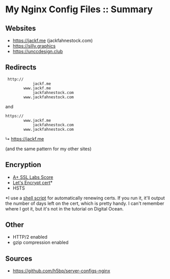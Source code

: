 # My Nginx Config Files :: Summary

## Websites
- https://jackf.me (jackfahnestock.com)
- https://silly.graphics
- https://unccdesign.club

## Redirects

     http://
                jackf.me
            www.jackf.me
                jackfahnestock.com
            www.jackfahnestock.com

and

    https://
            www.jackf.me
                jackfahnestock.com
            www.jackfahnestock.com

↳ https://jackf.me

(and the same pattern for my other sites)

## Encryption

- [A+ SSL Labs Score](https://www.ssllabs.com/ssltest/analyze.html?d=jackf.me&latest)
- [Let's Encrypt cert](https://www.digitalocean.com/community/tutorials/how-to-secure-nginx-with-let-s-encrypt-on-ubuntu-14-04)*
- HSTS

*I use a [shell script](https://github.com/jackfahnestock/nginx-config/blob/master/webroot/webroot-renew--jackf.me) for automatically renewing certs. If you run it, it'll output the number of days left on the cert, which is pretty handy. I can't remember where I got it, but it's not in the tutorial on Digital Ocean.

## Other

- HTTP/2 enabled
- gzip compression enabled

## Sources

- https://github.com/h5bp/server-configs-nginx
